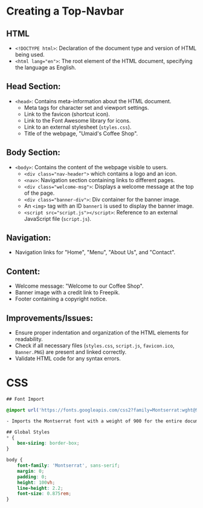 # Creating a Top-Navbar

## HTML 
- `<!DOCTYPE html>`: Declaration of the document type and version of HTML being used.
- `<html lang="en">`: The root element of the HTML document, specifying the language as English.

## Head Section:
- `<head>`: Contains meta-information about the HTML document.
  - Meta tags for character set and viewport settings.
  - Link to the favicon (shortcut icon).
  - Link to the Font Awesome library for icons.
  - Link to an external stylesheet (`styles.css`).
  - Title of the webpage, "Umaid's Coffee Shop".

## Body Section:
- `<body>`: Contains the content of the webpage visible to users.
  - `<div class="nav-header">` which contains a logo and an icon.
  - `<nav>`: Navigation section containing links to different pages.
  - `<div class="welcome-msg">`: Displays a welcome message at the top of the page.
  - `<div class="banner-div">`: Div container for the banner image.
   - An `<img>` tag with an ID `banner1` is used to display the banner image.
  - `<script src="script.js"></script>`: Reference to an external JavaScript file (`script.js`).
    
## Navigation:
- Navigation links for "Home", "Menu", "About Us", and "Contact".

## Content:
- Welcome message: "Welcome to our Coffee Shop".
- Banner image with a credit link to Freepik.
- Footer containing a copyright notice.

## Improvements/Issues:
- Ensure proper indentation and organization of the HTML elements for readability.
- Check if all necessary files (`styles.css`, `script.js`, `favicon.ico`, `Banner.PNG`) are present and linked correctly.
- Validate HTML code for any syntax errors.

# CSS
```css
## Font Import

@import url('https://fonts.googleapis.com/css2?family=Montserrat:wght@900&display=swap');

- Imports the Montserrat font with a weight of 900 for the entire document.

## Global Styles
* {
    box-sizing: border-box;
}

body {
    font-family: 'Montserrat', sans-serif;
    margin: 0;
    padding: 0;
    height: 100vh;
    line-height: 2.2;
    font-size: 0.875rem;
}
